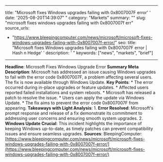﻿---

title: "Microsoft fixes Windows upgrades failing with 0x8007007F error''
date: '2025-08-20T14:39:07""
category: "Markets"
summary: ""
slug: "microsoft fixes windows upgrades failing with 0x8007007f err"
source_urls:
  - "https://www.bleepingcomputer.com/news/microsoft/microsoft-fixes-windows-upgrades-failing-with-0x8007007f-error/"
seo:
  title: "Microsoft fixes Windows upgrades failing with 0x8007007F error | Hash n Hedge''
  description: '"
  keywords: ["news", "markets", "brief"]

---
**Headline**: Microsoft Fixes Windows Upgrade Error  **Summary Meta Description**: Microsoft has addressed an issue causing Windows upgrades to fail with the error code 0x8007007F, a problem affecting several users. The fix is now available through Windows Update.  **Key Points**:  * The error occurred during in-place upgrades or feature updates. * Affected users reported failed installations and system reboots. * Microsoft has released a patch to resolve the issue. * Users can apply the update via Windows Update. * The fix aims to prevent the error code 0x8007007F from appearing.  **Takeaways with Light Analysis**:  1. **Error Resolved**: Microsoft's prompt response and release of a fix demonstrate its commitment to addressing user concerns and ensuring smooth system upgrades. 2. **Windows Update Crucial**: This incident highlights the importance of keeping Windows up-to-date, as timely patches can prevent compatibility issues and ensure seamless upgrades.  **Sources**: BleepingComputer: [https://www.bleepingcomputer.com/news/microsoft/microsoft-fixes-windows-upgrades-failing-with-0x8007007f-error/](https://www.bleepingcomputer.com/news/microsoft/microsoft-fixes-windows-upgrades-failing-with-0x8007007f-error/) 
